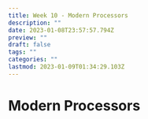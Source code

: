 ```yaml
---
title: Week 10 - Modern Processors
description: ""
date: 2023-01-08T23:57:57.794Z
preview: ""
draft: false
tags: ""
categories: ""
lastmod: 2023-01-09T01:34:29.103Z
---
```

# Modern Processors